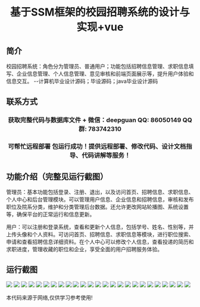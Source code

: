 <p><h1 align="center">基于SSM框架的校园招聘系统的设计与实现+vue</h1></p>

## 简介
校园招聘系统：角色分为管理员、普通用户；功能包括招聘信息管理、求职信息填写、企业信息管理、个人信息管理、意见审核和前端页面展示等，提升用户体验和信息交互。    --计算机毕业设计源码；毕设源码；java毕业设计源码


## 联系方式
<p><h3 align="center">获取完整代码与数据库文件 + 微信：deepguan QQ: 86050149 QQ群: 783742310</h3></p>
<p><h3 align="center">可帮忙远程部署 包运行成功！提供远程部署、修改代码、设计文档指导、代码讲解等服务！</h3></p>

## 功能介绍（完整见运行截图）
管理员：基本功能包括登录、注册、退出，以及访问首页、招聘信息、求职信息、个人中心和后台管理模块。可以管理用户信息、企业信息和招聘信息，审核和发布职位及院系分类，维护和分类管理后台数据。还允许更改网站轮播图、系统设置等，确保平台的正常运行和信息更新。

用户：可以注册和登录系统，查看和更新个人信息，包括学号、姓名、性别等，并上传头像和个人资料。可访问首页、招聘信息、求职信息等模块，进行职位搜索、申请和查看招聘信息详细资料。在个人中心可以修改个人信息，查看投递的简历和求职进度，管理收藏的职位和企业，享受全面的用户招聘服务体验。


## 运行截图
![](img/001.jpg)
![](img/002.jpg)
![](img/003.jpg)
![](img/004.jpg)
![](img/005.jpg)
![](img/006.jpg)
![](img/007.jpg)
![](img/008.jpg)
![](img/009.jpg)
![](img/010.jpg)
![](img/011.jpg)
![](img/012.jpg)
![](img/013.jpg)
![](img/014.jpg)
![](img/015.jpg)
![](img/016.jpg)
![](img/017.jpg)
![](img/018.jpg)
![](img/019.jpg)
![](img/020.jpg)
![](img/021.jpg)
![](img/022.jpg)
![](img/023.jpg)
![](img/024.jpg)
![](img/025.jpg)

<p>本代码来源于网络,仅供学习参考使用!</p>
